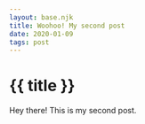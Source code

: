 ```yaml
---
layout: base.njk
title: Woohoo! My second post
date: 2020-01-09
tags: post
---
```

# {{ title }}

Hey there! This is my second post.